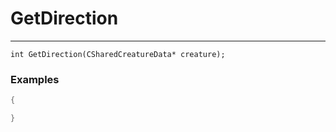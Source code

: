 # GetDirection
---
```
int GetDirection(CSharedCreatureData* creature);
```

### Examples
```cpp - C++
{

}
```
